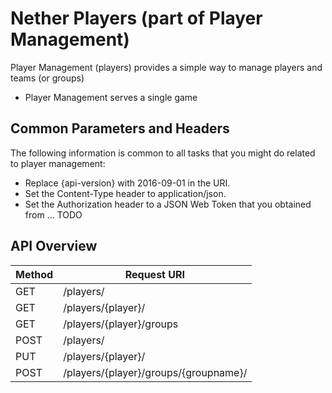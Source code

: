 # Nether Players (part of Player Management)

Player Management (players) provides a simple way to manage players and teams (or groups)
* Player Management serves a single game


## Common Parameters and Headers

The following information is common to all tasks that you might do related to player management:

* Replace {api-version} with 2016-09-01 in the URI.
* Set the Content-Type header to application/json.
* Set the Authorization header to a JSON Web Token that you obtained from ... TODO

## API Overview

Method  | Request URI
------- | -----------------------
GET     | /players/
GET     | /players/{player}/
GET     | /players/{player}/groups
POST    | /players/
PUT     | /players/{player}/
POST    | /players/{player}/groups/{groupname}/
